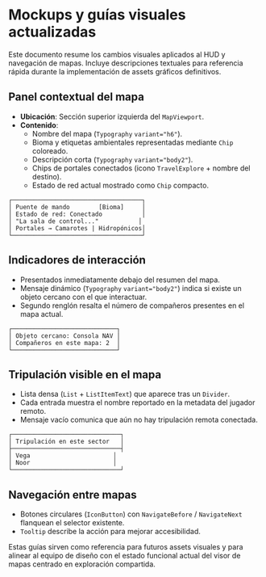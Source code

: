 # Mockups y guías visuales actualizadas

Este documento resume los cambios visuales aplicados al HUD y navegación de mapas. Incluye descripciones textuales para referencia rápida durante la implementación de assets gráficos definitivos.

## Panel contextual del mapa
- **Ubicación**: Sección superior izquierda del `MapViewport`.
- **Contenido**:
  - Nombre del mapa (`Typography` `variant="h6"`).
  - Bioma y etiquetas ambientales representadas mediante `Chip` coloreado.
  - Descripción corta (`Typography` `variant="body2"`).
  - Chips de portales conectados (icono `TravelExplore` + nombre del destino).
  - Estado de red actual mostrado como `Chip` compacto.

```
┌────────────────────────────────────┐
│ Puente de mando        [Bioma]     │
│ Estado de red: Conectado           │
│ "La sala de control..."           │
│ Portales → Camarotes | Hidropónicos│
└────────────────────────────────────┘
```

## Indicadores de interacción
- Presentados inmediatamente debajo del resumen del mapa.
- Mensaje dinámico (`Typography` `variant="body2"`) indica si existe un objeto cercano con el que interactuar.
- Segundo renglón resalta el número de compañeros presentes en el mapa actual.

```
┌─────────────────────────────┐
│ Objeto cercano: Consola NAV │
│ Compañeros en este mapa: 2  │
└─────────────────────────────┘
```

## Tripulación visible en el mapa
- Lista densa (`List` + `ListItemText`) que aparece tras un `Divider`.
- Cada entrada muestra el nombre reportado en la metadata del jugador remoto.
- Mensaje vacío comunica que aún no hay tripulación remota conectada.

```
┌──────────────────────────────┐
│ Tripulación en este sector   │
├──────────────────────────────┤
│ Vega                       │
│ Noor                       │
└──────────────────────────────┘
```

## Navegación entre mapas
- Botones circulares (`IconButton`) con `NavigateBefore` / `NavigateNext` flanquean el selector existente.
- `Tooltip` describe la acción para mejorar accesibilidad.

Estas guías sirven como referencia para futuros assets visuales y para alinear al equipo de diseño con el estado funcional actual del visor de mapas centrado en exploración compartida.
